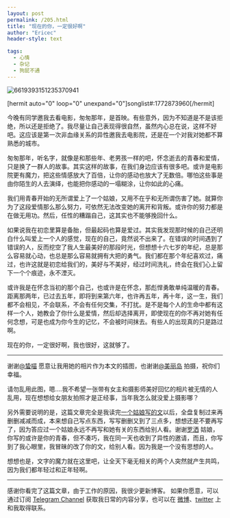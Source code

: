 ```yaml
---
layout: post
permalink: /205.html
title: "现在的你，一定很好啊"
author: "Ericec"
header-style: text

tags:
  - 心情
  - 杂记
  - 狗屁不通
---
```




![6619393151235370941](https://oi4juccqy.qnssl.com/wp-content/uploads/2014/12/6619393151235370941.jpg)

[hermit auto="0" loop="0" unexpand="0"]songlist#:1772873960[/hermit]

今晚有同学邀我去看电影，匆匆那年，是首映。有些意外，因为不知道是不是该拒绝，所以还是拒绝了。我尽量让自己表现得很自然，虽然内心总在说，这样不好吧。这应该是第一次非血缘关系的异性邀我去电影院，还是在一个对我对她都不算熟悉的城市。

匆匆那年，听名字，就像是和那些年、老男孩一样的吧，怀念逝去的青春和爱情，只是换了一群人的故事。其实这样的故事，在我们身边应该有很多吧。或许是电影院更有魔力，把这些情感放大了百倍，让你的感动也放大了无数倍。哪怕这些事是由你陌生的人去演绎，也能把你感动的一塌糊涂，让你如此的心痛。

我们用青春开始的无所谓爱上了一个姑娘，又用不在乎和无所谓伤害了她。就算你为了这段爱情那么那么努力，可依然无法改变她的离开和背叛。或许你的努力都是在做无用功。然后，任性的糟蹋自己，这其实也不能够挽回什么。

如果说我在初恋里算是备胎，但最起码也算是爱过。其实我发现那时候的自己还明白什么叫爱上一个人的感觉，现在的自己，竟然说不出来了。在错误的时间遇到了错误的人，反而挖空了我人生最美好的那段时光，但想想十六七岁的年纪，总是那么容易就心动，也总是那么容易就拥有大把的勇气。我们都在那个年纪喜欢过，痛过，也许这就是初恋给我们的，美好与不美好，经过时间洗礼，终会在我们心上留下一个个痕迹，永不湮灭。

或许我是在怀念当初的那个自己，也或许是在怀念，那彪悍勇敢单纯温暖的青春。距离那两年，已过去五年，即将到来第六年，也许再五年，再十年，这一生，我们都不会相见，不会联系，不会有任何交集，不打扰。是不是每个人的生命中都有这样一个人，她教会了你什么是爱情，然后却选择离开，即使现在的你不再对她有任何念想，可是也成为你今生的记忆，不会被时间抹去。有些人的出现真的只是路过啊。

现在的你，一定很好啊，我也很好，这就够了。

* * *

谢谢[@蛰喵](http://weibo.com/209997625) 愿意让我用她的相片作为本文的插图，也谢谢[@美丽岛](http://sakalee.lofter.com/post/acbce_4233f0e) 拍摄，祝你们幸福。

请勿乱用此图，嗯....我不希望一张带有女主和摄影师美好回忆的相片被无情的人乱用，现在想想给女朋友拍照才是正经事，当年我怎么就没爱上摄影哪？

另外需要说明的是，这篇文章完全是我读完[一个姑娘写的文](http://www.jianshu.com/p/0675530e2bd0)以后，全盘复制过来再删删减减而成，本来想自己写点东西，写写删删又到了三点多，想想还是不要再写了，因为答应过一个姑娘永远不再写和她有关的东西给别人看。谢谢[罗洒](http://www.jianshu.com/users/fb7662974779) 姑娘，你写的或许是你的青春，但不凑巧，我在同一天也收到了异性的邀请，而且，你写到了我心眼里，我冒昧的改了你的文，给别人看。因为我是一个没有思想的人。

想想也是，文字的魔力就在这里吧，让全天下毫无相关的两个人突然就产生共鸣，因为我们都年轻过和正年轻啊。


---
感谢你看完了这篇文章，由于工作的原因，我很少更新博客。
如果你愿意，可以通过订阅 [Telegram Channel](https://t.me/ericectalk) 获取我日常的内容分享，也可以在 [微博](https://weibo.com/719951113)、[twitter](https://twitter.com/ericecchou) 上和我取得联系。

